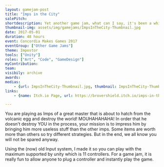 ```yaml
---
layout: gamejam-post
title: "Imps in the City"
salePitch: 
shortdescription: Yet another game jam, what can I say, it's been a while!
thumbnail-img: assets/img/gamejams/ImpsInTheCity-Thumbnail.jpg
date: 2017-05-01
duration: 48 hours
event: Concordia Makes Games 2017
eventGroup: ["Other Game Jams"]
theme: Impostor
tools: ["Unity"]
roles: ["Art", "Code", "GameDesign"]
myContribution: 
team: 
visibily: archive
awards: 
medias: 
    - {url: ImpsInTheCity-Thumbnail.jpg, thumbnail: ImpsInTheCity-Thumbnail.jpg, caption: "There must be another image that show the game somewhere? :P"}
links: 
    - {name: Itch.io Page, url: https://brovershield.itch.io/imps-in-the-city}

---
```

You are playing as Imps of a great master that is about to hatch from the volcanic egg and destroy the world! MOUHAHAHAHA! In order that he doesn't destroy YOU in the process, your mission is to impress him by bringing him more useless stuff than the other imps. Some items are worth more than others so try different strategies. But in the end, we all know you will not be spared anyway.

Using the (now) old Input system, I made it so you can play with the maximum supported by unity which is 11 controllers. For a game jam, it is really fun to allow anyone to plug a controller and instantly play the game.
